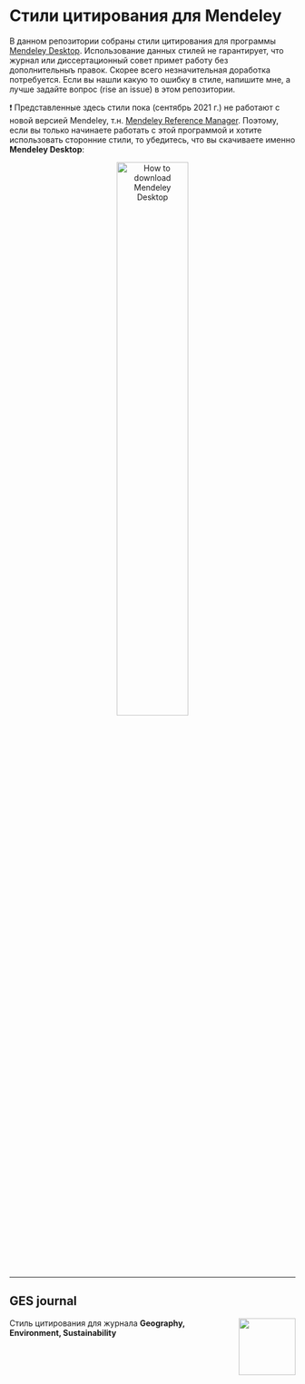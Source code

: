 # Стили цитирования для Mendeley

В данном репозитории собраны стили цитирования для программы [Mendeley Desktop](https://www.mendeley.com/reference-management/mendeley-desktop). Использование данных стилей не гарантирует, что журнал или диссертационный совет примет работу без дополнительныъ правок. Скорее всего незначительная доработка потребуется. Если вы нашли какую то ошибку в стиле, напишите мне, а лучше задайте вопрос (rise an issue) в этом репозитории.

❗ Представленные здесь стили пока (сентябрь 2021 г.) не работают с новой версией Mendeley, т.н. [Mendeley Reference Manager](https://www.mendeley.com/reference-management/reference-manager). Поэтому, если вы только начинаете работать с этой программой и хотите использовать сторонние стили, то убедитесь, что вы скачиваете именно **Mendeley Desktop**:

<p align="center">
<img src="https://user-images.githubusercontent.com/34775595/134459686-c463a031-facf-4dcf-95fc-47278a71d776.png" alt="How to download Mendeley Desktop" width="50%" height="50%"></p>

---

## GES journal
<img align="right" width="100" height="100" src="https://ges.rgo.ru/public/journals/1/homeHeaderTitleImage_en_US.jpg">

Стиль цитирования для журнала **Geography, Environment, Sustainability**
